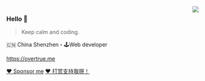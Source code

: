 <img align="right" src="https://github-readme-stats.vercel.app/api?username=overtrue&show_icons=true&icon_color=805AD5&text_color=718096&bg_color=ffffff&hide_title=true" />

### Hello 👋

> Keep calm and coding.

🇨🇳 China Shenzhen・🕹Web developer

https://overtrue.me


[:heart: Sponsor me](https://github.com/sponsors/overtrue) 
[:heart: 打赏支持我呀！](https://github.com/sponsors/overtrue) 
